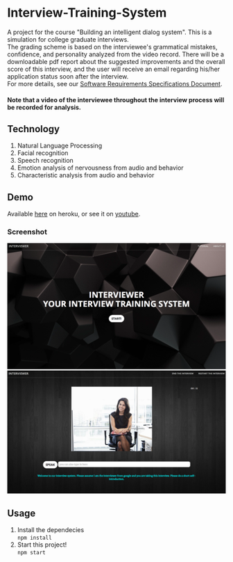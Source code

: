 # Interview-Training-System
A project for the course "Building an intelligent dialog system". This is a simulation for college graduate interviews. <br>
The grading scheme is based on the interviewee's grammatical mistakes, confidence, and personality analyzed from the video record. 
There will be a downloadable pdf report about the suggested improvements and the overall score of this interview, and the user will receive an email regarding his/her application status soon after the interview.<br>
For more details, see our [Software Requirements Specifications Document](http://docdro.id/7ZRXPij).

#### Note that a video of the interviewee throughout the interview process will be recorded for analysis.<br> 

## Technology
1. Natural Language Processing
2. Facial recognition
3. Speech recognition
4. Emotion analysis of nervousness from audio and behavior
5. Characteristic analysis from audio and behavior

## Demo
Available [here](https://interview-training-system.herokuapp.com) on heroku, or see it on [youtube](https://www.youtube.com/watch?v=FwZaa4B095Q).  

### Screenshot
![demo img](img/coverPage.png)
![demo img](img/mainPage.png)

## Usage
1. Install the dependecies<br>
`npm install`
2. Start this project!<br>
`npm start`

